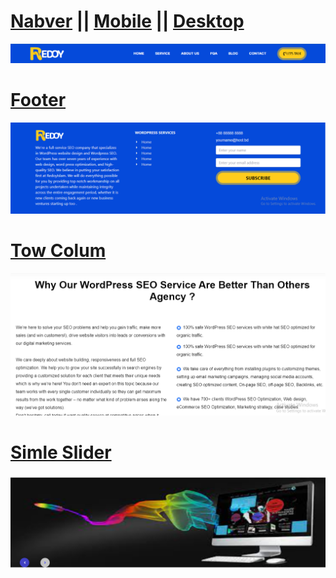 # <a href="src/Components/Navbar/Navbar.jsx">Nabver</a> || <a href="src/Components/Navbar/MobileMenu.jsx">Mobile</a> || <a href="src/Components/Navbar/DesktopMenu.jsx">Desktop</a>
<a href="src/Components/Navbar/Navbar.jsx">![A picture of a cat](src/assets/navber.png)</a>
# <a href="src/pages/Footer/Footer.jsx">Footer</a>
<a href="src/pages/Footer/Footer.jsx">![A picture of a cat](src/assets/footer.png)</a>
# <a href="src/pages/TowColumns.jsx">Tow Colum</a>
<a href="src/pages/TowColumns.jsx">![A picture of a cat](src/assets/tow-colums.png)</a>
# <a href="src/pages/SimleSlider">Simle Slider</a>
<a href="src/pages/SimleSlider">![A picture of a cat](src/assets/simle-slider.png)</a>

